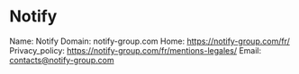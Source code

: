 
# Notify

Name: Notify
Domain: notify-group.com
Home: https://notify-group.com/fr/
Privacy_policy: https://notify-group.com/fr/mentions-legales/
Email: contacts@notify-group.com
